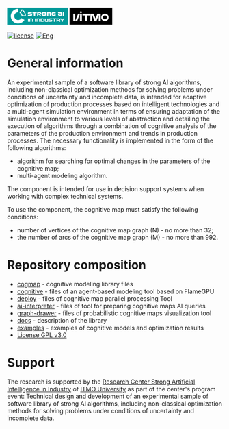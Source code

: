 [![SAI](./docs/media/SAI_badge_flat.svg)](https://sai.itmo.ru/)
[![ITMO](./docs/media/ITMO_badge_flat_rus.svg)](https://en.itmo.ru/en/)

[![license](https://img.shields.io/github/license/compayser/cogmapoptimizer)](https://github.com/compayser/cogmapoptimizer/blob/main/LICENSE.md)
[![Eng](https://img.shields.io/badge/lang-ru-yellow.svg)](/README.md)

# General information #

An experimental sample of a software library of strong AI algorithms, including non-classical optimization methods for solving problems under conditions of uncertainty and incomplete data, is intended for adaptive optimization of production processes based on intelligent technologies and a multi-agent simulation environment in terms of ensuring adaptation of the simulation environment to various levels of abstraction and detailing the execution of algorithms through a combination of cognitive analysis of the parameters of the production environment and trends in production processes.
The necessary functionality is implemented in the form of the following algorithms:
* algorithm for searching for optimal changes in the parameters of the cognitive map;
* multi-agent modeling algorithm.

The component is intended for use in decision support systems when working with complex technical systems.

To use the component, the cognitive map must satisfy the following conditions:
* number of vertices of the cognitive map graph (N) - no more than 32;
* the number of arcs of the cognitive map graph (M) - no more than 992.

# Repository composition #

* [cogmap](cogmap) - cognitive modeling library files
* [cognitive](cognitive) - files of an agent-based modeling tool based on FlameGPU
* [deploy](deploy) - files of cognitive map parallel processing Tool 
* [ai-interpreter](ai-interpreter) - files of tool for preparing cognitive maps AI queries 
* [graph-drawer](graph-drawer) - files of probabilistic cognitive maps visualization tool 
* [docs](docs/README.md) - description of the library
* [examples](examples/README_en.md) - examples of cognitive models and optimization results
* [License GPL v3.0](LICENSE.md)
 
# Support #
The research is supported by the [Research Center Strong Artificial Intelligence in Industry](https://sai.itmo.ru/) of [ITMO University](https://itmo.ru) as part of the center's program event: Technical design and development of an experimental sample of software library of strong AI algorithms, including non-classical optimization methods for solving problems under conditions of uncertainty and incomplete data.
